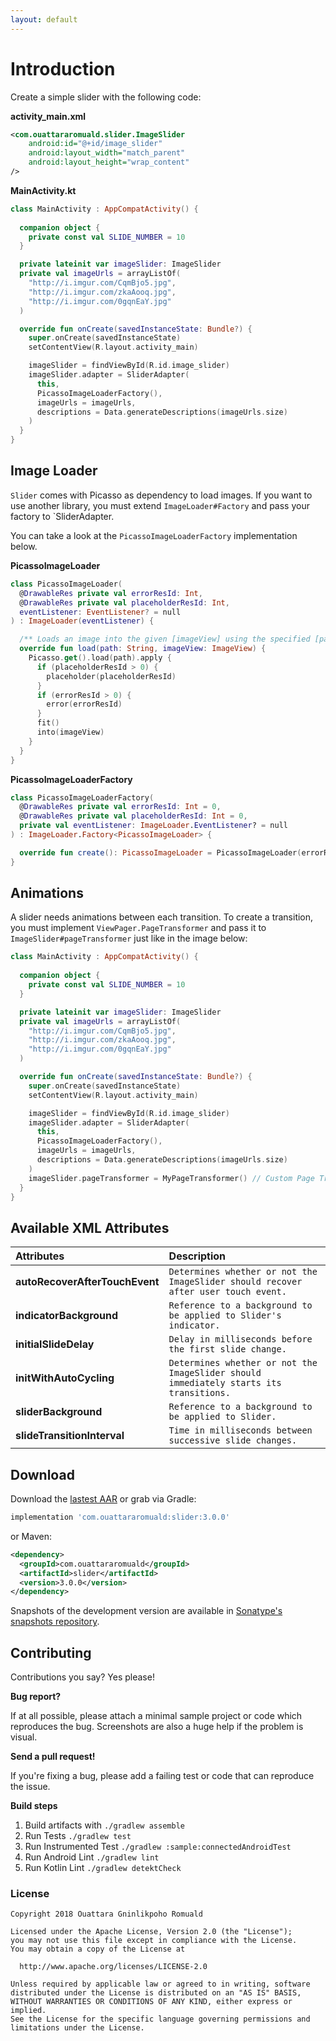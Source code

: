```yaml
---
layout: default
---
```


# Introduction

Create a simple slider with the following code:

**activity_main.xml**
```xml
<com.ouattararomuald.slider.ImageSlider
    android:id="@+id/image_slider"
    android:layout_width="match_parent"
    android:layout_height="wrap_content"
/>
```

**MainActivity.kt**
```kotlin
class MainActivity : AppCompatActivity() {
  
  companion object {
    private const val SLIDE_NUMBER = 10
  }

  private lateinit var imageSlider: ImageSlider
  private val imageUrls = arrayListOf(
    "http://i.imgur.com/CqmBjo5.jpg", 
    "http://i.imgur.com/zkaAooq.jpg", 
    "http://i.imgur.com/0gqnEaY.jpg"
  )

  override fun onCreate(savedInstanceState: Bundle?) {
    super.onCreate(savedInstanceState)
    setContentView(R.layout.activity_main)

    imageSlider = findViewById(R.id.image_slider)
    imageSlider.adapter = SliderAdapter(
      this,
      PicassoImageLoaderFactory(),
      imageUrls = imageUrls,
      descriptions = Data.generateDescriptions(imageUrls.size)
    )
  }
}
```

## Image Loader

`Slider` comes with Picasso as dependency to load images. If you want to use another library, you must extend `ImageLoader#Factory` and pass your factory to `SliderAdapter.

You can take a look at the `PicassoImageLoaderFactory` implementation below.

**PicassoImageLoader**
```kotlin
class PicassoImageLoader(
  @DrawableRes private val errorResId: Int,
  @DrawableRes private val placeholderResId: Int,
  eventListener: EventListener? = null
) : ImageLoader(eventListener) {

  /** Loads an image into the given [imageView] using the specified [path]. */
  override fun load(path: String, imageView: ImageView) {
    Picasso.get().load(path).apply {
      if (placeholderResId > 0) {
        placeholder(placeholderResId)
      }
      if (errorResId > 0) {
        error(errorResId)
      }
      fit()
      into(imageView)
    }
  }
}
```

**PicassoImageLoaderFactory**
```kotlin
class PicassoImageLoaderFactory(
  @DrawableRes private val errorResId: Int = 0,
  @DrawableRes private val placeholderResId: Int = 0,
  private val eventListener: ImageLoader.EventListener? = null
) : ImageLoader.Factory<PicassoImageLoader> {

  override fun create(): PicassoImageLoader = PicassoImageLoader(errorResId, placeholderResId, eventListener)
}
```

## Animations

A slider needs animations between each transition. To create a transition, you must implement `ViewPager.PageTransformer` and pass it to `ImageSlider#pageTransformer` just like in the image below:

```kotlin
class MainActivity : AppCompatActivity() {
  
  companion object {
    private const val SLIDE_NUMBER = 10
  }

  private lateinit var imageSlider: ImageSlider
  private val imageUrls = arrayListOf(
    "http://i.imgur.com/CqmBjo5.jpg", 
    "http://i.imgur.com/zkaAooq.jpg", 
    "http://i.imgur.com/0gqnEaY.jpg"
  )

  override fun onCreate(savedInstanceState: Bundle?) {
    super.onCreate(savedInstanceState)
    setContentView(R.layout.activity_main)

    imageSlider = findViewById(R.id.image_slider)
    imageSlider.adapter = SliderAdapter(
      this,
      PicassoImageLoaderFactory(),
      imageUrls = imageUrls,
      descriptions = Data.generateDescriptions(imageUrls.size)
    )
    imageSlider.pageTransformer = MyPageTransformer() // Custom Page Transformer
  }
}
```

## Available XML Attributes

| Attributes                   |  Description                |
|:---------------------------  | :---------------------------|
| **autoRecoverAfterTouchEvent**   |  ```Determines whether or not the ImageSlider should recover after user touch event.```  |
| **indicatorBackground**          |  ```Reference to a background to be applied to Slider's indicator.```   |
| **initialSlideDelay**            |  ```Delay in milliseconds before the first slide change.```      |
| **initWithAutoCycling**          |  ```Determines whether or not the ImageSlider should immediately starts its transitions.``` |
| **sliderBackground**             |  ```Reference to a background to be applied to Slider.``` |
| **slideTransitionInterval**      |  ```Time in milliseconds between successive slide changes.``` |

## Download

Download the [lastest AAR](https://search.maven.org/) or grab via Gradle:

```groovy
implementation 'com.ouattararomuald:slider:3.0.0'
```

or Maven:

```xml
<dependency>
  <groupId>com.ouattararomuald</groupId>
  <artifactId>slider</artifactId>
  <version>3.0.0</version>
</dependency>
```

Snapshots of the development version are available in [Sonatype's snapshots repository](https://oss.sonatype.org/content/repositories/snapshots/).

## Contributing

Contributions you say? Yes please!

**Bug report?**

If at all possible, please attach a minimal sample project or code which reproduces the bug. Screenshots are also a huge help if the problem is visual.

**Send a pull request!**

If you're fixing a bug, please add a failing test or code that can reproduce the issue.

**Build steps**

1. Build artifacts with `./gradlew assemble`
1. Run Tests `./gradlew test`
1. Run Instrumented Test `./gradlew :sample:connectedAndroidTest`
1. Run Android Lint `./gradlew lint`
1. Run Kotlin Lint `./gradlew detektCheck`

### License

```
Copyright 2018 Ouattara Gninlikpoho Romuald

Licensed under the Apache License, Version 2.0 (the "License");
you may not use this file except in compliance with the License.
You may obtain a copy of the License at

  http://www.apache.org/licenses/LICENSE-2.0

Unless required by applicable law or agreed to in writing, software
distributed under the License is distributed on an "AS IS" BASIS,
WITHOUT WARRANTIES OR CONDITIONS OF ANY KIND, either express or implied.
See the License for the specific language governing permissions and
limitations under the License.
```
